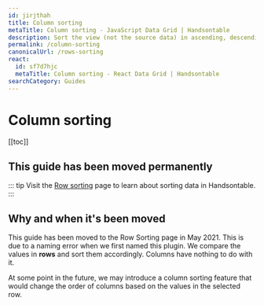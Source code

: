 ```yaml
---
id: jirjthah
title: Column sorting
metaTitle: Column sorting - JavaScript Data Grid | Handsontable
description: Sort the view (not the source data) in ascending, descending, or a custom order, across one or multiple columns of the data grid.
permalink: /column-sorting
canonicalUrl: /rows-sorting
react:
  id: sf7d7hjc
  metaTitle: Column sorting - React Data Grid | Handsontable
searchCategory: Guides
---
```


# Column sorting

[[toc]]

## This guide has been moved permanently

::: tip
Visit the [Row sorting](@/guides/rows/row-sorting.md) page to learn about sorting data in Handsontable.
:::

## Why and when it's been moved

This guide has been moved to the Row Sorting page in May 2021. This is due to a naming error when we first named this plugin. We compare the values in **rows** and sort them accordingly. Columns have nothing to do with it.

At some point in the future, we may introduce a column sorting feature that would change the order of columns based on the values in the selected row.
